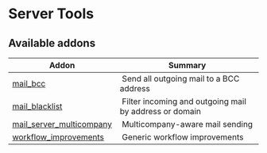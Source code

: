 Server Tools
============

[//]: # (addons)

Available addons
----------------
**Addon** | **Summary**
--- | ---
[mail_bcc](mail_bcc/) | Send all outgoing mail to a BCC address
[mail_blacklist](mail_blacklist/) | Filter incoming and outgoing mail by address or domain
[mail_server_multicompany](mail_server_multicompany/) | Multicompany-aware mail sending
[workflow_improvements](workflow_improvements/) | Generic workflow improvements
